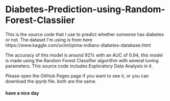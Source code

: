 # Diabetes-Prediction-using-Random-Forest-Classiier
<p>This is the source code that I use to predict whether someone has diabetes or not. The dataset I'm using is from here https://www.kaggle.com/uciml/pima-indians-diabetes-database.html</p> 
<p>The accuracy of this model is around 92% with an AUC of 0.94, this model is made using the Random Forest Classifier algorithm with several tuning parameters. This source code includes Exploratory Data Analysis in it.</p>  
<p>Please open the GitHub Pages page if you want to see it, or you can download the ipynb file. both are the same.</p>
<h4>have a nice day</h4>
